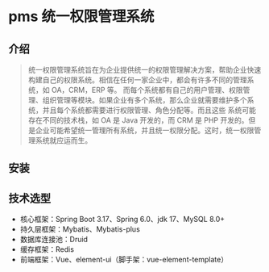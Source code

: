 # pms 统一权限管理系统

## 介绍
> 统一权限管理系统旨在为企业提供统一的权限管理解决方案，帮助企业快速构建自己的权限系统。相信在任何一家企业中，都会有许多不同的管理系统，如 OA，CRM，ERP 等。
> 而每个系统都有自己的用户管理、权限管理、组织管理等模块。如果企业有多个系统，那么企业就需要维护多个系统，并且每个系统都需要进行权限管理、角色分配等。而且这些
> 系统可能存在不同的技术栈，如 OA 是 Java 开发的，而 CRM 是 PHP 开发的。但是企业可能希望统一管理所有系统，并且统一权限分配。这时，统一权限管理系统就应运而生。

## 安装

## 技术选型

- 核心框架：Spring Boot 3.17、Spring 6.0、jdk 17、MySQL 8.0+
- 持久层框架：Mybatis、Mybatis-plus
- 数据库连接池：Druid
- 缓存框架：Redis
- 前端框架：Vue、element-ui（脚手架：vue-element-template）